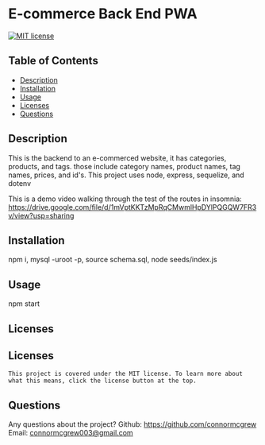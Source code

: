 # E-commerce Back End PWA
  [![MIT license](https://img.shields.io/badge/License-MIT-yellow.svg)](https://lbesson.mit-license.org/)
  ## Table of Contents
  * [Description](#description)
  * [Installation](#installation)
  * [Usage](#usage)
  * [Licenses](#licenses)
  * [Questions](#questions)



  ## Description <a name="description"></a>
This is the backend to an e-commerced website, it has categories, products, and tags. those include category names, product names, tag names, prices, and id's. This project uses node, express, sequelize, and dotenv

This is a demo video walking through the test of the routes in insomnia: https://drive.google.com/file/d/1mVptKKTzMpRqCMwmlHpDYlPQGQW7FR3v/view?usp=sharing
## Installation <a name="installation"></a>
npm i, mysql -uroot -p, source schema.sql, node seeds/index.js
## Usage <a name="usage"></a>
npm start
## Licenses <a name="licenses"></a>
  ## Licenses
    This project is covered under the MIT license. To learn more about what this means, click the license button at the top.
## Questions <a name="questions"></a>
Any questions about the project?
Github: https://github.com/connormcgrew
Email: connormcgrew003@gmail.com